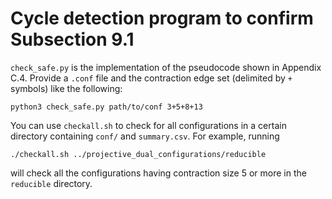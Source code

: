 # Cycle detection program to confirm Subsection 9.1

`check_safe.py` is the implementation of the pseudocode shown in Appendix C.4.
Provide a `.conf` file and the contraction edge set (delimited by `+` symbols) like the following:

```
python3 check_safe.py path/to/conf 3+5+8+13
```

You can use `checkall.sh` to check for all configurations in a certain directory containing `conf/` and `summary.csv`.
For example, running

```
./checkall.sh ../projective_dual_configurations/reducible
```

will check all the configurations having contraction size 5 or more in the `reducible` directory.
